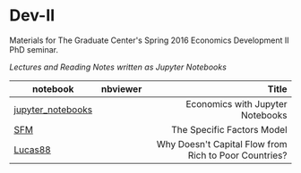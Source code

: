 # Dev-II
 Materials for The Graduate Center's Spring 2016 Economics Development II PhD seminar.


 _Lectures and Reading Notes written as Jupyter Notebooks_

| notebook  | nbviewer          | Title |
| --------|:-------------:| -----:|
| [jupyter_notebooks] | | Economics with Jupyter Notebooks  |
| [SFM] |  |The Specific Factors Model |
|[Lucas88] |  |Why Doesn't Capital Flow from Rich to Poor Countries? |


[jupyter_notebooks]: ..blob/master/notebooks/jupyter_notebooks.ipynb
[Lucas88]: ..blob/master/notebooks/Lucas88.ipynb
[SFM]: ..blob/master/notebooks/SFM.ipynb
